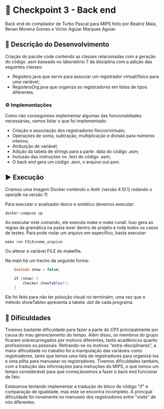 # 🚩 Checkpoint 3 - Back end

Back end do compilador de Turbo Pascal para MIPS feito por Beatriz Maia, Renan Moreira Gomes e Victor Aguiar Marques Aguiar.

## 📝 Descrição do Desenvolvimento

Criação do pacote code contendo as classes relacionadas com a geração do código .asm baseado no laboratório 7 da disciplina com a adição das seguintes classes:

- Registers.java que serve para associar um registrador virtual/físico para uma variável;
- RegistersOrg.java que organiza os registradores em listas de tipos diferentes.

### ⚙️ Implementações

Como não conseguimos implementar algumas das funcionalidades necessárias, vamos listar o que foi implementado:

* Criação e associação dos registradores físicos/virtuais;
* Operações de soma, subtração, multiplicação e divisão para números inteiros;
* Atribuição de variável;
* Adição da tabela de strings para a parte .data do código .asm;
* Inclusão das instruções no .text do código .asm;
* O back end gera um código .asm, o arquivo out.asm.

## ▶️ Execução

Criamos uma imagem Docker contendo o Antlr (versão 4.10.1) rodando o openjdk na versão 11.

Para executar o analisador léxico e sintático devemos executar:

```
docker-compose up
```

Ao executar este comando, ele executa make e make runall. Isso gera as regras da gramática na pasta lexer dentro de projeto e roda todos os casos de testes. Para pode rodar um arquivo em específico, basta executar:

```
make run FILE=nome_arquivo
```

Ou alterar a variávei FILE do makefile.

Na main há um trecho da seguinte forma:

```java
    boolean show = false;

    if (show) {
        checker.showTables();
    }
```

Ele foi feito para não ter poluição visual no terminalm, uma vez que o método showTables apresenta a tabela .dot de cada programa.

## 🤔 Dificuldades

Tivemos bastante dificuldade para fazer a parte do CP3 principalmente por causa do mau gerenciamento do tempo. Além disso, os membros do grupo ficaram sobrecarregados por motivos diferentes, tanto acadêmicos quanto profissionais ou pessoais. Retirando-se os motivos "extra-disciplinares", a maior dificuldade no trabalho foi a manipulação das variáveis como registradores, tanto que temos uma lista de registradores para organizá-los e uma pilha para manusear os registradores. Tivemos dificuldades também, com a tradução das informações para instruções do MIPS, o que tomou um tempo considerável para que começássemos a fazer o back end funcionar de fato. 


Estávamos tentando implementar a tradução do bloco de código "if" e comparação de igualdade, mas este se encontra incompleto. A principal dificuldade foi novamente no manuseio dos registradores entre "visits" de nós diferentes.
